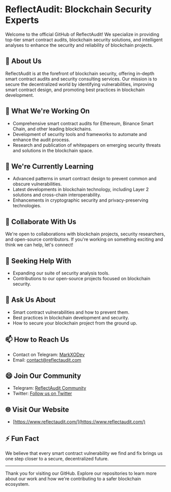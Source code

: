 # ReflectAudit: Blockchain Security Experts

Welcome to the official GitHub of ReflectAudit! We specialize in providing top-tier smart contract audits, blockchain security solutions, and intelligent analyses to enhance the security and reliability of blockchain projects.

## 🚀 About Us

ReflectAudit is at the forefront of blockchain security, offering in-depth smart contract audits and security consulting services. Our mission is to secure the decentralized world by identifying vulnerabilities, improving smart contract design, and promoting best practices in blockchain development.

## 🔭 What We're Working On

- Comprehensive smart contract audits for Ethereum, Binance Smart Chain, and other leading blockchains.
- Development of security tools and frameworks to automate and enhance the audit process.
- Research and publication of whitepapers on emerging security threats and solutions in the blockchain space.

## 🌱 We're Currently Learning

- Advanced patterns in smart contract design to prevent common and obscure vulnerabilities.
- Latest developments in blockchain technology, including Layer 2 solutions and cross-chain interoperability.
- Enhancements in cryptographic security and privacy-preserving technologies.

## 👯 Collaborate With Us

We're open to collaborations with blockchain projects, security researchers, and open-source contributors. If you're working on something exciting and think we can help, let's connect!

## 🤔 Seeking Help With

- Expanding our suite of security analysis tools.
- Contributions to our open-source projects focused on blockchain security.

## 💬 Ask Us About

- Smart contract vulnerabilities and how to prevent them.
- Best practices in blockchain development and security.
- How to secure your blockchain project from the ground up.

## 📫 How to Reach Us

- Contact on Telegram: [MarkXODev](https://t.me/MarkXODev)
- Email: [contact@reflectaudit.com](mailto:contact@reflectaudit.com)

## 😄 Join Our Community

- Telegram: [ReflectAudit Community](https://t.me/ReflectAudit)
- Twitter: [Follow us on Twitter](https://twitter.com/ReflectAudit)

## 🌐 Visit Our Website

- [https://www.reflectaudit.com/](https://www.reflectaudit.com/)

## ⚡ Fun Fact

We believe that every smart contract vulnerability we find and fix brings us one step closer to a secure, decentralized future.

---

Thank you for visiting our GitHub. Explore our repositories to learn more about our work and how we're contributing to a safer blockchain ecosystem.

